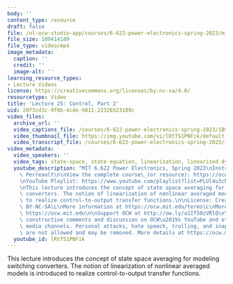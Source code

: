 ```yaml
---
body: ''
content_type: resource
draft: false
file: /ol-ocw-studio-app/courses/6-622-power-electronics-spring-2023/mit6_622s23_lecture_25_360p_16_9.mp4
file_size: 109414189
file_type: video/mp4
image_metadata:
  caption: ''
  credit: ''
  image-alt: ''
learning_resource_types:
- Lecture Videos
license: https://creativecommons.org/licenses/by-nc-sa/4.0/
resourcetype: Video
title: 'Lecture 25: Control, Part 2'
uid: 28f3cd3c-9f0b-4cde-9811-22326523189c
video_files:
  archive_url: ''
  video_captions_file: /courses/6-622-power-electronics-spring-2023/1BSzo-ZcL495eDHdiCG5K04-_h2MfekQK_transcript.webvtt
  video_thumbnail_file: https://img.youtube.com/vi/lRtTS1PNFik/default.jpg
  video_transcript_file: /courses/6-622-power-electronics-spring-2023/1BSzo-ZcL495eDHdiCG5K04-_h2MfekQK_transcript.pdf
video_metadata:
  video_speakers: ''
  video_tags: state-space, state equation, linearization, linearized dynamics, 6-622-power-electronics-spring-2023
  youtube_description: "MIT 6.622 Power Electronics, Spring 2023\nInstructor: David\
    \ Perreault\n\nView the complete course\_(or resource): https://ocw.mit.edu/courses/6-622-power-electronics-spring-2023/\L\
    \nYouTube Playlist: https://www.youtube.com/playlist?list=PLUl4u3cNGP62UTc77mJoubhDELSC8lfR0\n\
    \nThis lecture introduces the concept of state space averaging for modeling switching\
    \ converters. The notion of linearization of nonlinear averaged models is introduced\
    \ to realize control-to-output transfer functions.\n\nLicense: Creative Commons\
    \ BY-NC-SA\L\nMore information at https://ocw.mit.edu/terms\L\nMore courses at\
    \ https://ocw.mit.edu\n\nSupport OCW at http://ow.ly/a1If50zVRlQ\n\nWe encourage\
    \ constructive comments and discussion on OCW\u2019s YouTube and other social\
    \ media channels. Personal attacks, hate speech, trolling, and inappropriate comments\
    \ are not allowed and may be removed. More details at https://ocw.mit.edu/comments.\n"
  youtube_id: lRtTS1PNFik
---
```

This lecture introduces the concept of state space averaging for modeling switching converters. The notion of linearization of nonlinear averaged models is introduced to realize control-to-output transfer functions.